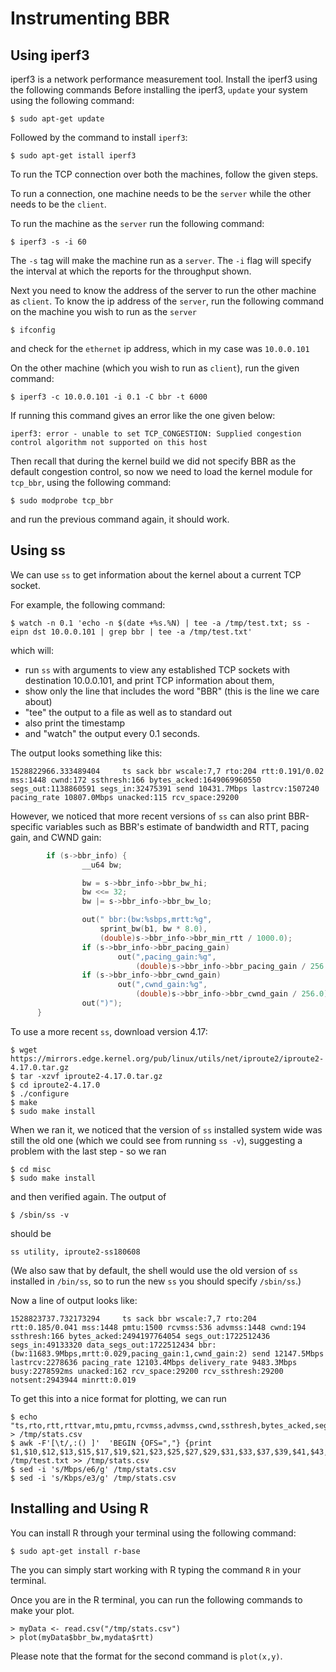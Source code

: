 # Instrumenting BBR

## Using iperf3

iperf3 is a network performance measurement tool. Install the iperf3
using the following commands
Before installing the iperf3, `update` your system using the following
command:

```
$ sudo apt-get update
```

Followed by the command to install `iperf3`:

```
$ sudo apt-get istall iperf3
```

To run the TCP connection over both the machines, follow the given
steps.

To run a connection, one machine needs to be the `server` while the
other needs to be the `client`.

To run the machine as the `server` run the following command:

```
$ iperf3 -s -i 60
```

The `-s` tag will make the machine run as a `server`. The `-i` flag will
specify the interval at which the reports for the throughput shown.

Next you need to know the address of the server to run the other machine
as `client`. To know the ip address of the `server`, run the following
command on the machine you wish to run as the `server`

```
$ ifconfig
```

and check for the `ethernet` ip address, which in my case was
`10.0.0.101`

On the other machine (which you wish to run as `client`), run the given
command:

```
$ iperf3 -c 10.0.0.101 -i 0.1 -C bbr -t 6000
```

If running this command gives an error like the one given below:

```
iperf3: error - unable to set TCP_CONGESTION: Supplied congestion control algorithm not supported on this host
```

Then recall that during the kernel build we did not specify BBR as the
default congestion control, so now we need to load the kernel module for
`tcp_bbr`, using the following command:

```
$ sudo modprobe tcp_bbr
```

and run the previous command again, it should work.

## Using ss

We can use `ss` to get information about the kernel about a current TCP
socket.

For example, the following command:

```
$ watch -n 0.1 'echo -n $(date +%s.%N) | tee -a /tmp/test.txt; ss -eipn dst 10.0.0.101 | grep bbr | tee -a /tmp/test.txt'
```

which will:

* run `ss` with arguments to view any established TCP sockets with
	destination 10.0.0.101, and print TCP information about them,
* show only the line that includes the word "BBR" (this is the line we care about)
* "tee" the output to a file as well as to standard out
* also print the timestamp
* and "watch" the output every 0.1 seconds.

The output looks something like this:

```
1528822966.333489404	 ts sack bbr wscale:7,7 rto:204 rtt:0.191/0.02 mss:1448 cwnd:172 ssthresh:166 bytes_acked:1649069960550 segs_out:1138860591 segs_in:32475391 send 10431.7Mbps lastrcv:1507240 pacing_rate 10807.0Mbps unacked:115 rcv_space:29200
```

However, we noticed that more recent versions of `ss` can also print
BBR-specific variables such as BBR's estimate of bandwidth and RTT,
pacing gain, and CWND gain:

```c
        if (s->bbr_info) {
                __u64 bw;

                bw = s->bbr_info->bbr_bw_hi;
                bw <<= 32;
                bw |= s->bbr_info->bbr_bw_lo;

                out(" bbr:(bw:%sbps,mrtt:%g",
                    sprint_bw(b1, bw * 8.0),
                    (double)s->bbr_info->bbr_min_rtt / 1000.0);
                if (s->bbr_info->bbr_pacing_gain)
                        out(",pacing_gain:%g",
                            (double)s->bbr_info->bbr_pacing_gain / 256.0);
                if (s->bbr_info->bbr_cwnd_gain)
                        out(",cwnd_gain:%g",
                            (double)s->bbr_info->bbr_cwnd_gain / 256.0);
                out(")");
      }
```

To use a more recent `ss`, download version 4.17:

```
$ wget https://mirrors.edge.kernel.org/pub/linux/utils/net/iproute2/iproute2-4.17.0.tar.gz
$ tar -xzvf iproute2-4.17.0.tar.gz
$ cd iproute2-4.17.0
$ ./configure
$ make
$ sudo make install
```

When we ran it, we noticed that the version of `ss` installed system
wide was still the old one (which we could see from running `ss -v`),
suggesting a problem with the last step - so we ran

```
$ cd misc
$ sudo make install
```

and then verified again. The output of

```
$ /sbin/ss -v
```

should be

```
ss utility, iproute2-ss180608
```

(We also saw that by default, the shell would use the old version of
`ss` installed in `/bin/ss`, so to run the new `ss` you should specify
`/sbin/ss`.)

Now a line of output looks like:

```
1528823737.732173294	 ts sack bbr wscale:7,7 rto:204 rtt:0.185/0.041 mss:1448 pmtu:1500 rcvmss:536 advmss:1448 cwnd:194 ssthresh:166 bytes_acked:2494197764054 segs_out:1722512436 segs_in:49133320 data_segs_out:1722512434 bbr:(bw:11683.9Mbps,mrtt:0.029,pacing_gain:1,cwnd_gain:2) send 12147.5Mbps lastrcv:2278636 pacing_rate 12103.4Mbps delivery_rate 9483.3Mbps busy:2278592ms unacked:162 rcv_space:29200 rcv_ssthresh:29200 notsent:2943944 minrtt:0.019
```

To get this into a nice format for plotting, we can run

```
$ echo "ts,rto,rtt,rttvar,mtu,pmtu,rcvmss,advmss,cwnd,ssthresh,bytes_acked,segs_out,segs_in,data_segs_out,bbr_bw,bbr_min_rtt,bbr_pacing_gain,bbr_cwnd_gain,send,last_recv,pacing_rate,delivery_rate,busy,unacked" > /tmp/stats.csv
$ awk -F'[\t/,:() ]'  'BEGIN {OFS=","} {print $1,$10,$12,$13,$15,$17,$19,$21,$23,$25,$27,$29,$31,$33,$37,$39,$41,$43,$46,$48,$50,$52,$54,$56}' /tmp/test.txt >> /tmp/stats.csv
$ sed -i 's/Mbps/e6/g' /tmp/stats.csv
$ sed -i 's/Kbps/e3/g' /tmp/stats.csv
```

## Installing and Using R

You can install R through your terminal using the following command:

```
$ sudo apt-get install r-base
```

The you can simply start working with R typing the command `R` in your
terminal.

Once you are in the R terminal, you can run the following commands to
make your plot.

```
> myData <- read.csv("/tmp/stats.csv")
> plot(myData$bbr_bw,mydata$rtt)
```

Please note that the format for the second command is `plot(x,y)`.

